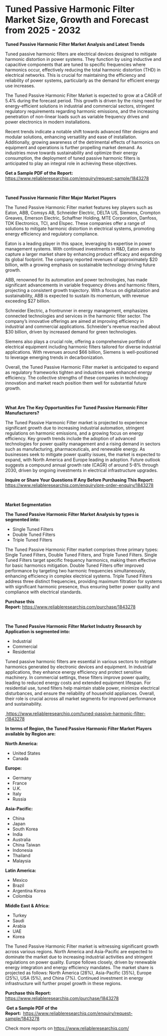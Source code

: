 <p><h1>Tuned Passive Harmonic Filter Market Size, Growth and Forecast from 2025 - 2032</h1></p><p><strong>Tuned Passive Harmonic Filter Market Analysis and Latest Trends</strong></p>
<p><p>Tuned passive harmonic filters are electrical devices designed to mitigate harmonic distortion in power systems. They function by using inductive and capacitive components that are tuned to specific frequencies where harmonics occur, effectively reducing the total harmonic distortion (THD) in electrical networks. This is crucial for maintaining the efficiency and reliability of power systems, particularly as the demand for efficient energy use increases. </p><p>The Tuned Passive Harmonic Filter Market is expected to grow at a CAGR of 5.4% during the forecast period. This growth is driven by the rising need for energy-efficient solutions in industrial and commercial sectors, stringent regulatory requirements regarding harmonic emissions, and the increasing penetration of non-linear loads such as variable frequency drives and power electronics in modern installations. </p><p>Recent trends indicate a notable shift towards advanced filter designs and modular solutions, enhancing versatility and ease of installation. Additionally, growing awareness of the detrimental effects of harmonics on equipment and operations is further propelling market demand. As industries move towards sustainability and optimize their energy consumption, the deployment of tuned passive harmonic filters is anticipated to play an integral role in achieving these objectives.</p></p>
<p><strong>Get a Sample PDF of the Report:&nbsp;</strong> <a href="https://www.reliableresearchiq.com/enquiry/request-sample/1843278?utm_campaign=3174&utm_medium=2&utm_source=Github&utm_content=ia&utm_term=06042025&utm_id=tuned-passive-harmonic-filter">https://www.reliableresearchiq.com/enquiry/request-sample/1843278</a></p>
<p>&nbsp;</p>
<p><strong>Tuned Passive Harmonic Filter Major Market Players</strong></p>
<p><p>The Tuned Passive Harmonic Filter market features key players such as Eaton, ABB, Comsys AB, Schneider Electric, DELTA US, Siemens, Crompton Greaves, Emerson Electric, Schaffner Holding, MTE Corporation, Danfoss, TDK Electronics, TCI, and Elspec. These companies offer a range of solutions to mitigate harmonic distortion in electrical systems, promoting energy efficiency and regulatory compliance.</p><p>Eaton is a leading player in this space, leveraging its expertise in power management systems. With continued investments in R&D, Eaton aims to capture a larger market share by enhancing product efficacy and expanding its global footprint. The company reported revenues of approximately $20 billion, with a growing emphasis on sustainable technology driving future growth.</p><p>ABB, renowned for its automation and power technologies, has made significant advancements in variable frequency drives and harmonic filters, projecting a consistent growth trajectory. With a focus on digitalization and sustainability, ABB is expected to sustain its momentum, with revenue exceeding $27 billion.</p><p>Schneider Electric, a frontrunner in energy management, emphasizes connected technologies and services in the harmonic filter sector. The company’s innovative offerings are aimed at improving efficiency in industrial and commercial applications. Schneider's revenue reached about $30 billion, driven by increased demand for green technologies.</p><p>Siemens also plays a crucial role, offering a comprehensive portfolio of electrical equipment including harmonic filters tailored for diverse industrial applications. With revenues around $66 billion, Siemens is well-positioned to leverage emerging trends in decarbonization.</p><p>Overall, the Tuned Passive Harmonic Filter market is anticipated to expand as regulatory frameworks tighten and industries seek enhanced energy efficiency. The collective strengths of these companies in technology innovation and market reach position them well for substantial future growth.</p></p>
<p>&nbsp;</p>
<p><strong>What Are The Key Opportunities For Tuned Passive Harmonic Filter Manufacturers?</strong></p>
<p><p>The Tuned Passive Harmonic Filter market is projected to experience significant growth due to increasing industrial automation, stringent regulations on harmonic emissions, and a growing focus on energy efficiency. Key growth trends include the adoption of advanced technologies for power quality management and a rising demand in sectors such as manufacturing, pharmaceuticals, and renewable energy. As businesses seek to mitigate power quality issues, the market is expected to expand, with North America and Europe leading in adoption. Future outlook suggests a compound annual growth rate (CAGR) of around 5-8% through 2030, driven by ongoing investments in electrical infrastructure upgrades.</p></p>
<p><strong>Inquire or Share Your Questions If Any Before Purchasing This Report:</strong> <a href="https://www.reliableresearchiq.com/enquiry/pre-order-enquiry/1843278?utm_campaign=3174&utm_medium=2&utm_source=Github&utm_content=ia&utm_term=06042025&utm_id=tuned-passive-harmonic-filter">https://www.reliableresearchiq.com/enquiry/pre-order-enquiry/1843278</a></p>
<p>&nbsp;</p>
<p><strong>Market Segmentation</strong></p>
<p><strong>The Tuned Passive Harmonic Filter Market Analysis by types is segmented into:</strong></p>
<p><ul><li>Single Tuned Filters</li><li>Double Tuned Filters</li><li>Triple Tuned Filters</li></ul></p>
<p><p>The Tuned Passive Harmonic Filter market comprises three primary types: Single Tuned Filters, Double Tuned Filters, and Triple Tuned Filters. Single Tuned Filters target specific frequency harmonics, making them effective for basic harmonics mitigation. Double Tuned Filters offer improved performance by targeting two harmonic frequencies simultaneously, enhancing efficiency in complex electrical systems. Triple Tuned Filters address three distinct frequencies, providing maximum filtration for systems with significant harmonic presence, thus ensuring better power quality and compliance with electrical standards.</p></p>
<p><strong>Purchase this Report:&nbsp;</strong><a href="https://www.reliableresearchiq.com/purchase/1843278?utm_campaign=3174&utm_medium=2&utm_source=Github&utm_content=ia&utm_term=06042025&utm_id=tuned-passive-harmonic-filter">https://www.reliableresearchiq.com/purchase/1843278</a></p>
<p>&nbsp;</p>
<p><strong>The Tuned Passive Harmonic Filter Market Industry Research by Application is segmented into:</strong></p>
<p><ul><li>Industrial</li><li>Commercial</li><li>Residential</li></ul></p>
<p><p>Tuned passive harmonic filters are essential in various sectors to mitigate harmonics generated by electronic devices and equipment. In industrial applications, they enhance energy efficiency and protect sensitive machinery. In commercial settings, these filters improve power quality, leading to reduced energy costs and extended equipment lifespan. For residential use, tuned filters help maintain stable power, minimize electrical disturbances, and ensure the reliability of household appliances. Overall, their role is crucial across all market segments for improved performance and sustainability.</p></p>
<p><a href="https://www.reliableresearchiq.com/tuned-passive-harmonic-filter-r1843278?utm_campaign=3174&utm_medium=2&utm_source=Github&utm_content=ia&utm_term=06042025&utm_id=tuned-passive-harmonic-filter">&nbsp;https://www.reliableresearchiq.com/tuned-passive-harmonic-filter-r1843278</a></p>
<p><strong>In terms of Region, the Tuned Passive Harmonic Filter Market Players available by Region are:</strong></p>
<p>
    <p> <strong> North America: </strong>
        <ul>
            <li>United States</li>
            <li>Canada</li>
        </ul>
        </p> 
    <p> <strong> Europe: </strong>
        <ul>
            <li>Germany</li>
            <li>France</li>
            <li>U.K.</li>
            <li>Italy</li>
            <li>Russia</li>
        </ul>
        </p> 
    <p> <strong> Asia-Pacific: </strong>
        <ul>
            <li>China</li>
            <li>Japan</li>
            <li>South Korea</li>
            <li>India</li>
            <li>Australia</li>
            <li>China Taiwan</li>
            <li>Indonesia</li>
            <li>Thailand</li>
            <li>Malaysia</li>
        </ul>
        </p> 
    <p> <strong> Latin America: </strong>
        <ul>
            <li>Mexico</li>
            <li>Brazil</li>
            <li>Argentina Korea</li>
            <li>Colombia</li>
        </ul>
        </p> 
    <p> <strong> Middle East & Africa: </strong>
        <ul>
            <li>Turkey</li>
            <li>Saudi</li>
            <li>Arabia</li>
            <li>UAE</li>
            <li>Korea</li>
        </ul>
    </p>
    </p>
<p><p>The Tuned Passive Harmonic Filter market is witnessing significant growth across various regions. North America and Asia-Pacific are expected to dominate the market due to increasing industrial activities and stringent regulations on power quality. Europe follows closely, driven by renewable energy integration and energy efficiency mandates. The market share is projected as follows: North America (28%), Asia-Pacific (35%), Europe (25%), USA (5%), and China (7%). Continued investment in energy infrastructure will further propel growth in these regions.</p></p>
<p><strong>Purchase this Report: </strong><a href="https://www.reliableresearchiq.com/purchase/1843278?utm_campaign=3174&utm_medium=2&utm_source=Github&utm_content=ia&utm_term=06042025&utm_id=tuned-passive-harmonic-filter">https://www.reliableresearchiq.com/purchase/1843278</a></p>
<p>&nbsp;<strong>Get a Sample PDF of the Report:&nbsp;&nbsp;</strong><a href="https://www.reliableresearchiq.com/enquiry/request-sample/1843278?utm_campaign=3174&utm_medium=2&utm_source=Github&utm_content=ia&utm_term=06042025&utm_id=tuned-passive-harmonic-filter">https://www.reliableresearchiq.com/enquiry/request-sample/1843278</a></p>
<p><strong></strong></p>
<p>Check more reports on <a href="https://www.reliableresearchiq.com/?utm_campaign=3174&utm_medium=2&utm_source=Github&utm_content=ia&utm_term=06042025&utm_id=tuned-passive-harmonic-filter">https://www.reliableresearchiq.com/</a></p>